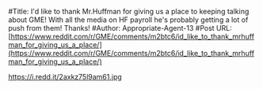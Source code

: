 #Title: I'd like to thank Mr.Huffman for giving us a place to keeping talking about GME! With all the media on HF payroll he's probably getting a lot of push from them! Thanks!
#Author: Appropriate-Agent-13
#Post URL: [https://www.reddit.com/r/GME/comments/m2btc6/id_like_to_thank_mrhuffman_for_giving_us_a_place/](https://www.reddit.com/r/GME/comments/m2btc6/id_like_to_thank_mrhuffman_for_giving_us_a_place/)


https://i.redd.it/2axkz75l9am61.jpg